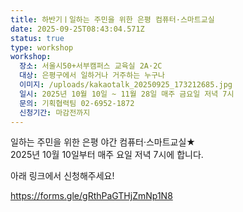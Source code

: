 ```yaml
---
title: 하반기ㅣ일하는 주민을 위한 은평 컴퓨터·스마트교실
date: 2025-09-25T08:43:04.571Z
status: true
type: workshop
workshop:
  장소: 서울시50+서부캠퍼스 교육실 2A·2C
  대상: 은평구에서 일하거나 거주하는 누구나
  이미지: /uploads/kakaotalk_20250925_173212685.jpg
  일시: 2025년 10월 10일 ~ 11월 28일 매주 금요일 저녁 7시
  문의: 기획협력팀 02-6952-1872
  신청기간: 마감전까지
---
```

일하는 주민을 위한 은평 야간 컴퓨터·스마트교실★\
2025년 10월 10일부터 매주 요일 저녁 7시에 합니다.

아래 링크에서 신청해주세요!

https://forms.gle/gRthPaGTHjZmNp1N8